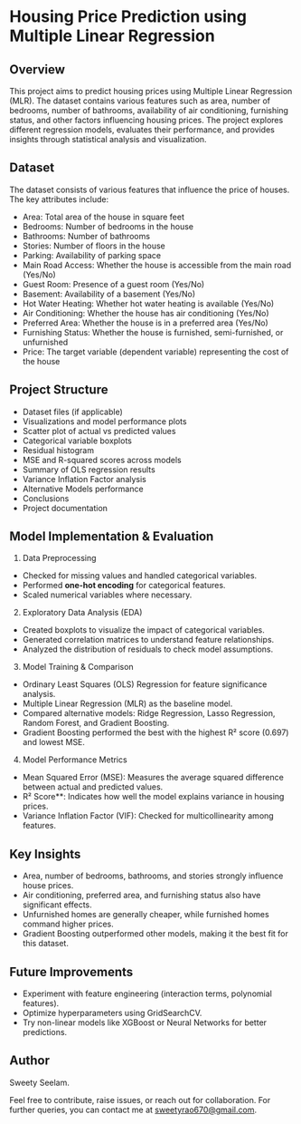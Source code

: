 # Housing Price Prediction using Multiple Linear Regression

## Overview
This project aims to predict housing prices using Multiple Linear Regression (MLR). The dataset contains various features such as area, number of bedrooms, number of bathrooms, availability of air conditioning, furnishing status, and other factors influencing housing prices. The project explores different regression models, evaluates their performance, and provides insights through statistical analysis and visualization.

## Dataset
The dataset consists of various features that influence the price of houses. The key attributes include:
- Area: Total area of the house in square feet
- Bedrooms: Number of bedrooms in the house
- Bathrooms: Number of bathrooms
- Stories: Number of floors in the house
- Parking: Availability of parking space
- Main Road Access: Whether the house is accessible from the main road (Yes/No)
- Guest Room: Presence of a guest room (Yes/No)
- Basement: Availability of a basement (Yes/No)
- Hot Water Heating: Whether hot water heating is available (Yes/No)
- Air Conditioning: Whether the house has air conditioning (Yes/No)
- Preferred Area: Whether the house is in a preferred area (Yes/No)
- Furnishing Status: Whether the house is furnished, semi-furnished, or unfurnished
- Price: The target variable (dependent variable) representing the cost of the house

## Project Structure
- Dataset files (if applicable)
- Visualizations and model performance plots
- Scatter plot of actual vs predicted values
- Categorical variable boxplots
- Residual histogram
- MSE and R-squared scores across models
- Summary of OLS regression results
- Variance Inflation Factor analysis
- Alternative Models performance
- Conclusions
- Project documentation

## Model Implementation & Evaluation
1. Data Preprocessing
- Checked for missing values and handled categorical variables.
- Performed **one-hot encoding** for categorical features.
- Scaled numerical variables where necessary.

2. Exploratory Data Analysis (EDA)
- Created boxplots to visualize the impact of categorical variables.
- Generated correlation matrices to understand feature relationships.
- Analyzed the distribution of residuals to check model assumptions.

3. Model Training & Comparison
- Ordinary Least Squares (OLS) Regression for feature significance analysis.
- Multiple Linear Regression (MLR) as the baseline model.
- Compared alternative models: Ridge Regression, Lasso Regression, Random Forest, and Gradient Boosting.
- Gradient Boosting performed the best with the highest R² score (0.697) and lowest MSE.

4. Model Performance Metrics
- Mean Squared Error (MSE): Measures the average squared difference between actual and predicted values.
- R² Score**: Indicates how well the model explains variance in housing prices.
- Variance Inflation Factor (VIF): Checked for multicollinearity among features.

## Key Insights
- Area, number of bedrooms, bathrooms, and stories strongly influence house prices.
- Air conditioning, preferred area, and furnishing status also have significant effects.
- Unfurnished homes are generally cheaper, while furnished homes command higher prices.
- Gradient Boosting outperformed other models, making it the best fit for this dataset.

## Future Improvements
- Experiment with feature engineering (interaction terms, polynomial features).
- Optimize hyperparameters using GridSearchCV.
- Try non-linear models like XGBoost or Neural Networks for better predictions.

## Author
Sweety Seelam.

Feel free to contribute, raise issues, or reach out for collaboration. For further queries, you can contact me at sweetyrao670@gmail.com.


